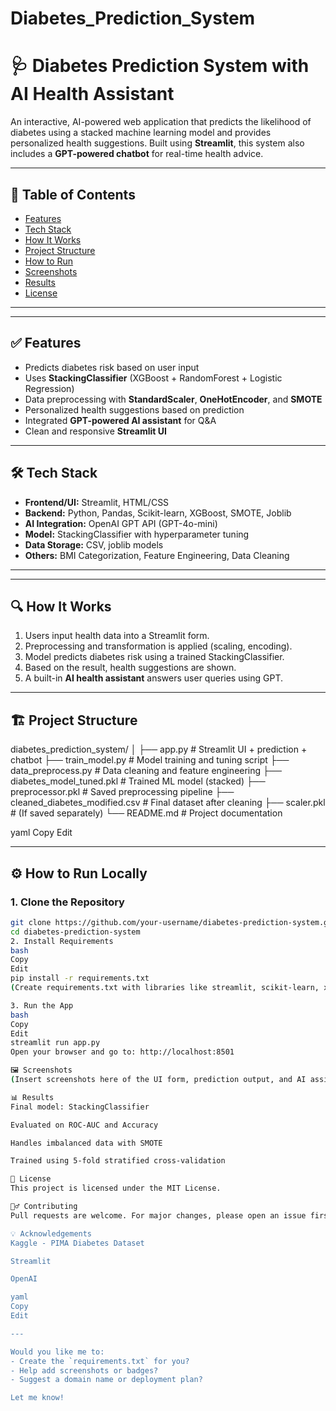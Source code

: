 # Diabetes_Prediction_System
# 🩺 Diabetes Prediction System with AI Health Assistant

An interactive, AI-powered web application that predicts the likelihood of diabetes using a stacked machine learning model and provides personalized health suggestions. Built using **Streamlit**, this system also includes a **GPT-powered chatbot** for real-time health advice.

---

## 📌 Table of Contents

- [Features](#features)
- [Tech Stack](#tech-stack)
- [How It Works](#how-it-works)
- [Project Structure](#project-structure)
- [How to Run](#how-to-run)
- [Screenshots](#screenshots)
- [Results](#results)
- [License](#license)

---

---

## ✅ Features

- Predicts diabetes risk based on user input
- Uses **StackingClassifier** (XGBoost + RandomForest + Logistic Regression)
- Data preprocessing with **StandardScaler**, **OneHotEncoder**, and **SMOTE**
- Personalized health suggestions based on prediction
- Integrated **GPT-powered AI assistant** for Q&A
- Clean and responsive **Streamlit UI**

---

## 🛠 Tech Stack

- **Frontend/UI:** Streamlit, HTML/CSS  
- **Backend:** Python, Pandas, Scikit-learn, XGBoost, SMOTE, Joblib  
- **AI Integration:** OpenAI GPT API (GPT-4o-mini)  
- **Model:** StackingClassifier with hyperparameter tuning  
- **Data Storage:** CSV, joblib models  
- **Others:** BMI Categorization, Feature Engineering, Data Cleaning

---


---

## 🔍 How It Works

1. Users input health data into a Streamlit form.
2. Preprocessing and transformation is applied (scaling, encoding).
3. Model predicts diabetes risk using a trained StackingClassifier.
4. Based on the result, health suggestions are shown.
5. A built-in **AI health assistant** answers user queries using GPT.

---

## 🏗 Project Structure

diabetes_prediction_system/
│
├── app.py # Streamlit UI + prediction + chatbot
├── train_model.py # Model training and tuning script
├── data_preprocess.py # Data cleaning and feature engineering
├── diabetes_model_tuned.pkl # Trained ML model (stacked)
├── preprocessor.pkl # Saved preprocessing pipeline
├── cleaned_diabetes_modified.csv # Final dataset after cleaning
├── scaler.pkl # (If saved separately)
└── README.md # Project documentation

yaml
Copy
Edit

---

## ⚙️ How to Run Locally

### 1. Clone the Repository

```bash
git clone https://github.com/your-username/diabetes-prediction-system.git
cd diabetes-prediction-system
2. Install Requirements
bash
Copy
Edit
pip install -r requirements.txt
(Create requirements.txt with libraries like streamlit, scikit-learn, xgboost, openai, pandas, etc.)

3. Run the App
bash
Copy
Edit
streamlit run app.py
Open your browser and go to: http://localhost:8501

🖼 Screenshots
(Insert screenshots here of the UI form, prediction output, and AI assistant response)

📊 Results
Final model: StackingClassifier

Evaluated on ROC-AUC and Accuracy

Handles imbalanced data with SMOTE

Trained using 5-fold stratified cross-validation

📄 License
This project is licensed under the MIT License.

🙋‍♂️ Contributing
Pull requests are welcome. For major changes, please open an issue first to discuss what you'd like to change.

💡 Acknowledgements
Kaggle - PIMA Diabetes Dataset

Streamlit

OpenAI

yaml
Copy
Edit

---

Would you like me to:
- Create the `requirements.txt` for you?
- Help add screenshots or badges?
- Suggest a domain name or deployment plan?

Let me know!
